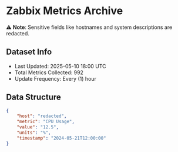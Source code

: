 # Zabbix Metrics Archive

⚠️ **Note**: Sensitive fields like hostnames and system descriptions are redacted.

## Dataset Info
- Last Updated: 2025-05-10 18:00 UTC
- Total Metrics Collected: 992
- Update Frequency: Every (1) hour

## Data Structure
```json
{
    "host": "redacted",
    "metric": "CPU Usage",
    "value": "12.5",
    "units": "%",
    "timestamp": "2024-05-21T12:00:00"
}
```
